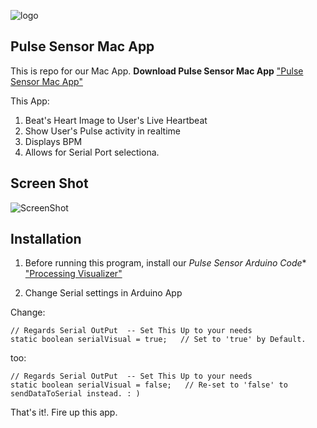 ![logo](https://avatars0.githubusercontent.com/u/7002937?v=3&s=200)

## Pulse Sensor Mac App 
This is repo for our Mac App. 
 **Download Pulse Sensor Mac App** <a href="https://itunes.apple.com/us/app/pulse-sensor/id974284569?ls=1&mt=12"> "Pulse Sensor Mac App"</a>
 
This App:
1. Beat's Heart Image to User's Live Heartbeat   
2. Show User's Pulse activity in realtime
3. Displays BPM
4. Allows for Serial Port selectiona. 

## Screen Shot
![ScreenShot](https://github.com/WorldFamousElectronics/PulseSensor_Mac_App/blob/master/pics/macappscreen.png) 


## Installation
1. Before running this program, install our *Pulse Sensor Arduino Code** <a href="https://https://github.com/WorldFamousElectronics/PulseSensor_Amped_Arduinor"> "Processing Visualizer"</a>

2.  Change Serial settings in Arduino App

Change:
```
// Regards Serial OutPut  -- Set This Up to your needs
static boolean serialVisual = true;   // Set to 'true' by Default. 

```
too:
```
// Regards Serial OutPut  -- Set This Up to your needs
static boolean serialVisual = false;   // Re-set to 'false' to sendDataToSerial instead. : ) 

```
That's it!.  Fire up this app. 
